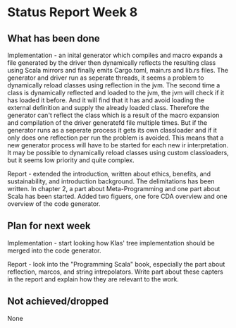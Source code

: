 # Status Report Week 8
## What has been done
Implementation - an inital generator which compiles and macro expands a file generated by the driver then dynamically reflects the resulting class using Scala mirrors and finally emits Cargo.toml, main.rs and lib.rs files. The generator and driver run as seperate threads, it seems a problem to dynamically reload classes using reflection in the jvm. The second time a class is dynamically reflected and loaded to the jvm, the jvm will check if it has loaded it before. And it will find that it has and avoid loading the external definition and supply the already loaded class. Therefore the generator can't reflect the class which is a result of the macro expansion and compilation of the driver generatefd file multiple times. But if the generator runs as a seperate process it gets its own classloader and if it only does one reflection per run the problem is avoided. This means that a new generator process will have to be started for each new ir interpretation. It may be possible to dynamically reload classes using custom classloaders, but it seems low priority and quite complex.

Report - extended the introduction, written about ethics, benefits, and sustainability, and introduction background. The delimitations has been written.
In chapter 2, a part about Meta-Programming and one part about Scala has been started.
Added two figuers, one fore CDA overview and one overview of the code generator.

## Plan for next week
Implementation - start looking how Klas' tree implementation should be merged into the code generator.

Report - look into the "Programming Scala" book, especially the part about reflection, marcos, and string intrepolators. Write part about these capters in the report and explain how they are relevant to the work.

## Not achieved/dropped
None
